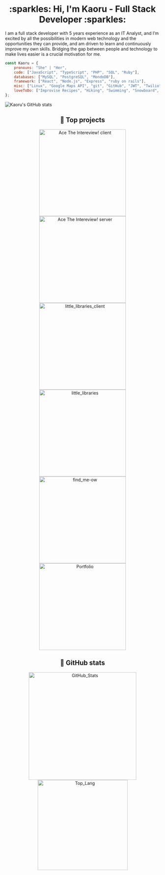 

<h1 align="center"> :sparkles: Hi, I'm Kaoru - Full Stack Developer :sparkles:</h1>
<p>
    I am a full stack developer with 5 years experience as an IT Analyst, and I’m excited by all the possibilities in modern web technology and the opportunities they can provide, and am driven to learn and continuously improve my own skills. Bridging the gap between people and technology to make lives easier is a crucial motivation for me.
</p>


```javascript
const Kaoru = {
    pronouns: "She" | "Her",
    code: ["JavaScript", "TypeScript", "PHP", "SQL", "Ruby"],
    databases: ["MySQL", "PostgreSQL", "MondoDB"],
    framework: ["React", "Node.js", "Express", "ruby on rails"],
    misc: ["Linux", "Google Maps API", "git", "GitHub", "JWT", "Twilio", "Heroku", "Netlify", "ejs", "Mongoose" ],
    loveToDo: ["Improvise Recipes", "Hiking", "Swimming", "Snowboard", "Coding", "Traveling"]
};
```

![Kaoru's GitHub stats](https://github-readme-stats.vercel.app/api?username=CarlSmoky&show_icons=true&theme=dracula&custom_title=Kaoru's_GitHub_Stats")


<h2 align="center"> 🚀 Top projects </h2>
<p align="center">
    <a href="https://github.com/CarlSmoky/interview_client"><img width="282" src="https://github-readme-stats.vercel.app/api/pin/?username=CarlSmoky&repo=interview_client&theme=dracula" alt="Ace The Intereview! client"></a>
    <a href="https://github.com/CarlSmoky/interview-server"><img width="282" src="https://github-readme-stats.vercel.app/api/pin/?username=CarlSmoky&repo=interview-server&theme=dracula" alt="Ace The Intereview! server"></a>
    <a href="https://github.com/CarlSmoky/little_libraries_client"><img width="282" src="https://github-readme-stats.vercel.app/api/pin/?username=CarlSmoky&repo=little_libraries_client&theme=dracula" alt="little_libraries_client"></a>
    <a href="https://github.com/CarlSmoky/little_libraries"><img width="282" src="https://github-readme-stats.vercel.app/api/pin/?username=CarlSmoky&repo=little_libraries&theme=dracula" alt="little_libraries"></a>
    <a href="https://github.com/CarlSmoky/find_me-ow"><img width="282" src="https://github-readme-stats.vercel.app/api/pin/?username=CarlSmoky&repo=find_me-ow&theme=dracula" alt="find_me-ow"></a>
    <a href="https://github.com/CarlSmoky/portfolio"><img width="282" src="https://github-readme-stats.vercel.app/api/pin/?username=CarlSmoky&repo=portfolio&theme=dracula" alt="Portfolio"></a>
</P>
<h2 align="center"> 🤖 GitHub stats </h2>
<p align="center">
<img width="350" src="https://github-readme-stats.vercel.app/api?username=CarlSmoky&show_icons=true&theme=dracula&custom_title=Kaoru's_GitHub_Stats" alt="GitHub_Stats">


<img width="293" src="https://github-readme-stats.vercel.app/api/top-langs/?username=CarlSmoky&layout=compact&theme=dracula" alt="Top_Lang">
</p>

